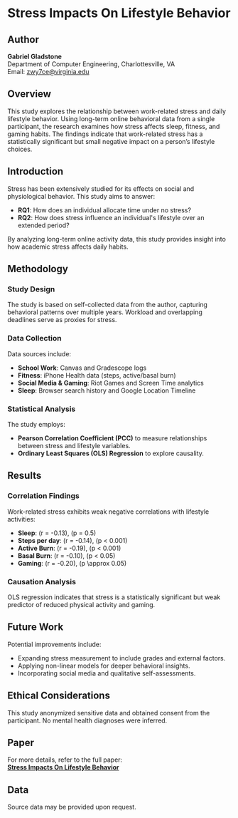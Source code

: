 # Stress Impacts On Lifestyle Behavior

## Author
**Gabriel Gladstone**  
Department of Computer Engineering, Charlottesville, VA  
Email: zwy7ce@virginia.edu  

## Overview
This study explores the relationship between work-related stress and daily lifestyle behavior. Using long-term online behavioral data from a single participant, the research examines how stress affects sleep, fitness, and gaming habits. The findings indicate that work-related stress has a statistically significant but small negative impact on a person’s lifestyle choices.

## Introduction
Stress has been extensively studied for its effects on social and physiological behavior. This study aims to answer:
- **RQ1**: How does an individual allocate time under no stress?
- **RQ2**: How does stress influence an individual's lifestyle over an extended period?

By analyzing long-term online activity data, this study provides insight into how academic stress affects daily habits.

## Methodology

### Study Design
The study is based on self-collected data from the author, capturing behavioral patterns over multiple years. Workload and overlapping deadlines serve as proxies for stress.

### Data Collection
Data sources include:
- **School Work**: Canvas and Gradescope logs
- **Fitness**: iPhone Health data (steps, active/basal burn)
- **Social Media & Gaming**: Riot Games and Screen Time analytics
- **Sleep**: Browser search history and Google Location Timeline

### Statistical Analysis
The study employs:
- **Pearson Correlation Coefficient (PCC)** to measure relationships between stress and lifestyle variables.
- **Ordinary Least Squares (OLS) Regression** to explore causality.

## Results

### Correlation Findings
Work-related stress exhibits weak negative correlations with lifestyle activities:
- **Sleep**: \(r = -0.13\), \(p = 0.5\)
- **Steps per day**: \(r = -0.14\), \(p < 0.001\)
- **Active Burn**: \(r = -0.19\), \(p < 0.001\)
- **Basal Burn**: \(r = -0.10\), \(p < 0.05\)
- **Gaming**: \(r = -0.20\), \(p \approx 0.05\)

### Causation Analysis
OLS regression indicates that stress is a statistically significant but weak predictor of reduced physical activity and gaming.

## Future Work
Potential improvements include:
- Expanding stress measurement to include grades and external factors.
- Applying non-linear models for deeper behavioral insights.
- Incorporating social media and qualitative self-assessments.

## Ethical Considerations
This study anonymized sensitive data and obtained consent from the participant. No mental health diagnoses were inferred.

## Paper
For more details, refer to the full paper:  
[**Stress Impacts On Lifestyle Behavior**](https://github.com/gladstone-9/cs6501-life-correlations/blob/main/Gladstone_Stress_Impacts_On_Lifestyle.pdf)  

## Data
Source data may be provided upon request.